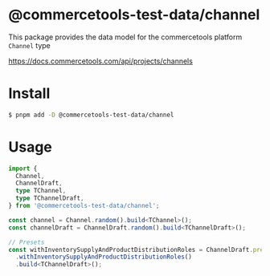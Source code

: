 # @commercetools-test-data/channel

This package provides the data model for the commercetools platform `Channel` type

https://docs.commercetools.com/api/projects/channels

# Install

```bash
$ pnpm add -D @commercetools-test-data/channel
```

# Usage

```ts
import {
  Channel,
  ChannelDraft,
  type TChannel,
  type TChannelDraft,
} from '@commercetools-test-data/channel';

const channel = Channel.random().build<TChannel>();
const channelDraft = ChannelDraft.random().build<TChannelDraft>();

// Presets
const withInventorySupplyAndProductDistributionRoles = ChannelDraft.presets
  .withInventorySupplyAndProductDistributionRoles()
  .build<TChannelDraft>();
```
